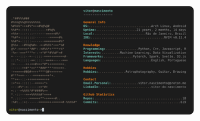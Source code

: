 <a href="https://github.com/vitor-n/vitor-n">
  <img alt="Vitor's Profile README" src="https://raw.githubusercontent.com/vitor-n/vitor-n/main/info.svg">
</a>
